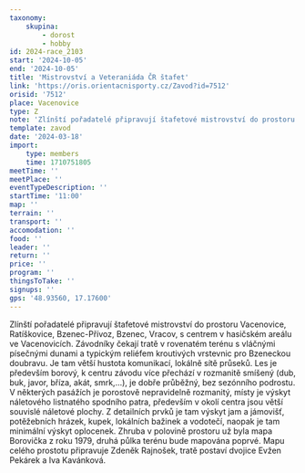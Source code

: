```yaml
---
taxonomy:
    skupina:
        - dorost
        - hobby
id: 2024-race_2103
start: '2024-10-05'
end: '2024-10-05'
title: 'Mistrovství a Veteraniáda ČR štafet'
link: 'https://oris.orientacnisporty.cz/Zavod?id=7512'
orisid: '7512'
place: Vacenovice
type: Z
note: 'Zlínští pořadatelé připravují štafetové mistrovství do prostoru Vacenovice, Ratíškovice, Bzenec-Přívoz, Bzenec, Vracov, s centrem v hasičském areálu ve Vacenovicích. Závodníky čekají tratě v rovenatém terénu s vláčnými písečnými dunami a typickým reliéfem kroutivých vrstevnic pro Bzeneckou doubravu. Je tam větší hustota komunikací, lokálně sítě průseků. Les je především borový, k centru závodu více přechází v rozmanitě smíšený (dub, buk, javor, bříza, akát, smrk,...), je dobře průběžný, bez sezónního podrostu. V některých pasážích je porostově nepravidelně rozmanitý, místy je výskyt náletového listnatého spodního patra, především v okolí centra jsou větší souvislé náletové plochy. Z detailních prvků je tam výskyt jam a jámovišť, potěžebních hrázek, kupek, lokálních bažinek a vodotečí, naopak je tam minimální výskyt oplocenek. Zhruba v polovině prostoru už byla mapa Borovička z roku 1979, druhá půlka terénu bude mapována poprvé. Mapu celého prostotu připravuje Zdeněk Rajnošek, tratě postaví dvojice Evžen Pekárek a Iva Kavánková.'
template: zavod
date: '2024-03-18'
import:
    type: members
    time: 1710751805
meetTime: ''
meetPlace: ''
eventTypeDescription: ''
startTime: '11:00'
map: ''
terrain: ''
transport: ''
accomodation: ''
food: ''
leader: ''
return: ''
price: ''
program: ''
thingsToTake: ''
signups: ''
gps: '48.93560, 17.17600'
---
```


Zlínští pořadatelé připravují štafetové mistrovství do prostoru Vacenovice, Ratíškovice, Bzenec-Přívoz, Bzenec, Vracov, s centrem v hasičském areálu ve Vacenovicích. Závodníky čekají tratě v rovenatém terénu s vláčnými písečnými dunami a typickým reliéfem kroutivých vrstevnic pro Bzeneckou doubravu. Je tam větší hustota komunikací, lokálně sítě průseků. Les je především borový, k centru závodu více přechází v rozmanitě smíšený (dub, buk, javor, bříza, akát, smrk,...), je dobře průběžný, bez sezónního podrostu. V některých pasážích je porostově nepravidelně rozmanitý, místy je výskyt náletového listnatého spodního patra, především v okolí centra jsou větší souvislé náletové plochy. Z detailních prvků je tam výskyt jam a jámovišť, potěžebních hrázek, kupek, lokálních bažinek a vodotečí, naopak je tam minimální výskyt oplocenek. Zhruba v polovině prostoru už byla mapa Borovička z roku 1979, druhá půlka terénu bude mapována poprvé. Mapu celého prostotu připravuje Zdeněk Rajnošek, tratě postaví dvojice Evžen Pekárek a Iva Kavánková.
